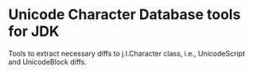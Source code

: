 # Unicode Character Database tools for JDK 
Tools to extract necessary diffs to j.l.Character class, i.e., UnicodeScript and UnicodeBlock diffs.
